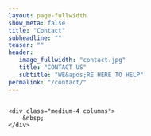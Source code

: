 ```yaml
---
layout: page-fullwidth
show_meta: false
title: "Contact"
subheadline: ""
teaser: ""
header:
   image_fullwidth: "contact.jpg"
   title: "CONTACT US"
   subtitle: "WE&apos;RE HERE TO HELP"
permalink: "/contact/"
---
```


<div class="row t30">
    <div class="medium-8 columns">
        <div id="wufoo-z11f34or0mnk65h">
        </div>
    </div>

    <div class="medium-4 columns">
        &nbsp;
    </div>
</div>

<script type="text/javascript">var z11f34or0mnk65h;(function(d, t) {
var s = d.createElement(t), options = {
'userName':'obitsadmin',
'formHash':'z11f34or0mnk65h',
'autoResize':true,
'height':'580',
'async':true,
'host':'wufoo.com',
'header':'hide',
'ssl':true};
s.src = ('https:' == d.location.protocol ? 'https://' : 'http://') + 'www.wufoo.com/scripts/embed/form.js';
s.onload = s.onreadystatechange = function() {
var rs = this.readyState; if (rs) if (rs != 'complete') if (rs != 'loaded') return;
try { z11f34or0mnk65h = new WufooForm();z11f34or0mnk65h.initialize(options);z11f34or0mnk65h.display(); } catch (e) {}};
var scr = d.getElementsByTagName(t)[0], par = scr.parentNode; par.insertBefore(s, scr);
})(document, 'script');</script>